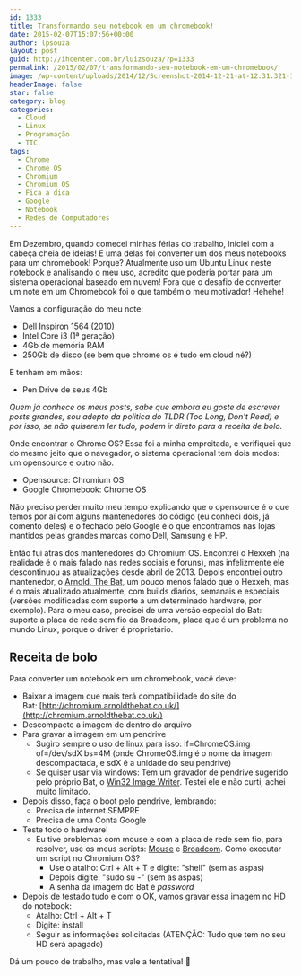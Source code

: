```yaml
---
id: 1333
title: Transformando seu notebook em um chromebook!
date: 2015-02-07T15:07:56+00:00
author: lpsouza
layout: post
guid: http://ihcenter.com.br/luizsouza/?p=1333
permalink: /2015/02/07/transformando-seu-notebook-em-um-chromebook/
image: /wp-content/uploads/2014/12/Screenshot-2014-12-21-at-12.31.321-1200x675.png
headerImage: false
star: false
category: blog
categories:
  - Cloud
  - Linux
  - Programação
  - TIC
tags:
  - Chrome
  - Chrome OS
  - Chromium
  - Chromium OS
  - Fica a dica
  - Google
  - Notebook
  - Redes de Computadores
---
```

Em Dezembro, quando comecei minhas férias do trabalho, iniciei com a cabeça cheia de ideias! E uma delas foi converter um dos meus notebooks para um chromebook! Porque? Atualmente uso um Ubuntu Linux neste notebook e analisando o meu uso, acredito que poderia portar para um sistema operacional baseado em nuvem! Fora que o desafio de converter um note em um Chromebook foi o que também o meu motivador! Hehehe!

Vamos a configuração do meu note:

* Dell Inspiron 1564 (2010)
* Intel Core i3 (1ª geração)
* 4Gb de memória RAM
* 250Gb de disco (se bem que chrome os é tudo em cloud né?)

E tenham em mãos:

* Pen Drive de seus 4Gb

_Quem já conhece os meus posts, sabe que embora eu goste de escrever posts grandes, sou adepto da politica do TLDR (Too Long, Don't Read) e por isso, se não quiserem ler tudo, podem ir direto para a receita de bolo._

Onde encontrar o Chrome OS? Essa foi a minha empreitada, e verifiquei que do mesmo jeito que o navegador, o sistema operacional tem dois modos: um opensource e outro não.

* Opensource: Chromium OS
* Google Chromebook: Chrome OS

Não preciso perder muito meu tempo explicando que o opensource é o que temos por aí com alguns mantenedores do código (eu conheci dois, já comento deles) e o fechado pelo Google é o que encontramos nas lojas mantidos pelas grandes marcas como Dell, Samsung e HP.

Então fui atras dos mantenedores do Chromium OS. Encontrei o Hexxeh (na realidade é o mais falado nas redes sociais e foruns), mas infelizmente ele descontinuou as atualizações desde abril de 2013. Depois encontrei outro mantenedor, o [Arnold, The Bat](http://arnoldthebat.co.uk/), um pouco menos falado que o Hexxeh, mas é o mais atualizado atualmente, com builds diarios, semanais e especiais (versões modificadas com suporte a um determinado hardware, por exemplo). Para o meu caso, precisei de uma versão especial do Bat: suporte a placa de rede sem fio da Broadcom, placa que é um problema no mundo Linux, porque o driver é proprietário.

## Receita de bolo

Para converter um notebook em um chromebook, você deve:

* Baixar a imagem que mais terá compatibilidade do site do Bat: [http://chromium.arnoldthebat.co.uk/](http://chromium.arnoldthebat.co.uk/)
* Descompacte a imagem de dentro do arquivo
* Para gravar a imagem em um pendrive
  * Sugiro sempre o uso de linux para isso: if=ChromeOS.img of=/dev/sdX bs=4M (onde ChromeOS.img é o nome da imagem descompactada, e sdX é a unidade do seu pendrive)
  * Se quiser usar via windows: Tem um gravador de pendrive sugerido pelo próprio Bat, o [Win32 Image Writer](https://launchpad.net/win32-image-writer/). Testei ele e não curti, achei muito limitado.
* Depois disso, faça o boot pelo pendrive, lembrando:
  * Precisa de internet SEMPRE
  * Precisa de uma Conta Google
* Teste todo o hardware!
  * Eu tive problemas com mouse e com a placa de rede sem fio, para resolver, use os meus scripts: [Mouse](https://gist.github.com/lpsouza/d5e2ba84ef3a2217c8c5) e [Broadcom](https://gist.github.com/lpsouza/9e769d9222224b99a7df). Como executar um script no Chromium OS?
    * Use o atalho: Ctrl + Alt + T e digite: "shell" (sem as aspas)
    * Depois digite: "sudo su -" (sem as aspas)
    * A senha da imagem do Bat é _password_
* Depois de testado tudo e com o OK, vamos gravar essa imagem no HD do notebook:
  * Atalho: Ctrl + Alt + T
  * Digite: install
  * Seguir as informações solicitadas (ATENÇÃO: Tudo que tem no seu HD será apagado)

Dá um pouco de trabalho, mas vale a tentativa! 🙂
